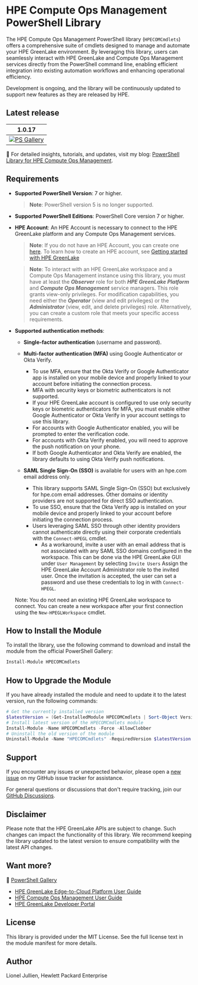 <meta name="google-site-verification" content="ekN4eYyUb3noZEqgRg8BWMBhAzrWSCuNkvYByWGRGKk" />

# HPE Compute Ops Management PowerShell Library 

The HPE Compute Ops Management PowerShell library (`HPECOMCmdlets`) offers a comprehensive suite of cmdlets designed to manage and automate your HPE GreenLake environment. By leveraging this library, users can seamlessly interact with HPE GreenLake and Compute Ops Management services directly from the PowerShell command line, enabling efficient integration into existing automation workflows and enhancing operational efficiency.

Development is ongoing, and the library will be continuously updated to support new features as they are released by HPE.


## Latest release

1.0.17 |
------------ |
[![PS Gallery][GL-master-psgallery-badge]][GL-master-psgallery-link] |



📘 For detailed insights, tutorials, and updates, visit my blog: [PowerShell Library for HPE Compute Ops Management](https://jullienl.github.io/PowerShell-library-for-HPE-GreenLake).



## Requirements

- **Supported PowerShell Version**: 7 or higher. 

    > **Note**: PowerShell version 5 is no longer supported. 

- **Supported PowerShell Editions**: PowerShell Core version 7 or higher.

- **HPE Account**: An HPE Account is necessary to connect to the HPE GreenLake platform and any Compute Ops Management services.
     
    > **Note**: If you do not have an HPE Account, you can create one [here](https://common.cloud.hpe.com). To learn how to create an HPE account, see [Getting started with HPE GreenLake](https://support.hpe.com/hpesc/public/docDisplay?docId=a001.0.172en_us&page=GUID-497192AA-FDC2-49C5-B572-0D2F58A23745.html)

    > **Note**: To interact with an HPE GreenLake workspace and a Compute Ops Management instance using this library, you must have at least the ***Observer*** role for both ***HPE GreenLake Platform*** and ***Compute Ops Management*** service managers. This role grants view-only privileges. For modification capabilities, you need either the ***Operator*** (view and edit privileges) or the ***Administrator*** (view, edit, and delete privileges) role. Alternatively, you can create a custom role that meets your specific access requirements.

- **Supported authentication methods**:

    - **Single-factor authentication** (username and password).

    - **Multi-factor authentication (MFA)** using Google Authenticator or Okta Verify.
        - To use MFA, ensure that the Okta Verify or Google Authenticator app is installed on your mobile device and properly linked to your account before initiating the connection process.
        - MFA with security keys or biometric authenticators is not supported. 
        - If your HPE GreenLake account is configured to use only security keys or biometric authenticators for MFA, you must enable either Google Authenticator or Okta Verify in your account settings to use this library.
        - For accounts with Google Authenticator enabled, you will be prompted to enter the verification code. 
        - For accounts with Okta Verify enabled, you will need to approve the push notification on your phone.
        - If both Google Authenticator and Okta Verify are enabled, the library defaults to using Okta Verify push notifications.

    - **SAML Single Sign-On (SSO)** is available for users with an hpe.com email address only.
       - This library supports SAML Single Sign-On (SSO) but exclusively for hpe.com email addresses. Other domains or identity providers are not supported for direct SSO authentication. 
       - To use SSO, ensure that the Okta Verify app is installed on your mobile device and properly linked to your account before initiating the connection process. 
       - Users leveraging SAML SSO through other identity providers cannot authenticate directly using their corporate credentials with the `Connect-HPEGL` cmdlet. 
         - As a workaround, invite a user with an email address that is not associated with any SAML SSO domains configured in the workspace. This can be done via the HPE GreenLake GUI under `User Management` by selecting `Invite Users` Assign the HPE GreenLake Account Administrator role to the invited user. Once the invitation is accepted, the user can set a password and use these credentials to log in with `Connect-HPEGL`.
    
    Note: You do not need an existing HPE GreenLake workspace to connect. You can create a new workspace after your first connection using the `New-HPEGLWorkspace` cmdlet.
    

## How to Install the Module  

To install the library, use the following command to download and install the module from the official PowerShell Gallery:

```powershell
Install-Module HPECOMCmdlets
```

##  How to Upgrade the Module 

If you have already installed the module and need to update it to the latest version, run the following commands:

```powershell
# Get the currently installed version
$latestVersion = (Get-InstalledModule HPECOMCmdlets | Sort-Object Version -Descending | Select-Object -First 1).Version
# Install latest version of the HPECOMCmdlets module
Install-Module -Name HPECOMCmdlets -Force -AllowClobber
# Uninstall the old version of the module
Uninstall-Module -Name "HPECOMCmdlets" -RequiredVersion $latestVersion
```


## Support

If you encounter any issues or unexpected behavior, please open a [new issue](https://github.com/jullienl/HPE-COM-PowerShell-Library/issues) on my GitHub issue tracker for assistance.

For general questions or discussions that don't require tracking, join our [GitHub Discussions](https://github.com/jullienl/HPE-COM-PowerShell-Library/discussions).


## Disclaimer

Please note that the HPE GreenLake APIs are subject to change. Such changes can impact the functionality of this library. We recommend keeping the library updated to the latest version to ensure compatibility with the latest API changes.


## Want more?

🔗 [PowerShell Gallery](https://www.powershellgallery.com/packages/HPECOMCmdlets)

* [HPE GreenLake Edge-to-Cloud Platform User Guide](https://support.hpe.com/hpesc/public/docDisplay?docId=a001.0.172en_us)
* [HPE Compute Ops Management User Guide](https://www.hpe.com/info/com-ug)
* [HPE GreenLake Developer Portal](https://developer.greenlake.hpe.com/)


<!-- markdown variables links -->

[GL-master-psgallery-badge]: https://img.shields.io/powershellgallery/dt/HPECOMCmdlets?label=PSGallery
[GL-master-psgallery-link]: https://www.powershellgallery.com/packages/HPECOMCmdlets


<!-- MISC DO NOT TOUCH -->
[new-issue-badge-url]: https://img.shields.io/badge/issues-new-yellowgreen?style=flat&logo=github
[new-issue-link]: https://github.com/jullienl/HPE-COM-PowerShell-library/issues
[github-chat-badge-url]: https://img.shields.io/badge/chat-on%20github%20discussions-green?style=flat&logo=gitter
[github-chat-link]: https://github.com/jullienl/HPE-COM-PowerShell-library/discussions


## License
This library is provided under the MIT License. See the full license text in the module manifest for more details.

## Author
Lionel Jullien, Hewlett Packard Enterprise
